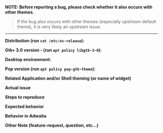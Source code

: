 <!--

If this is a bug, please use the template below. If this is a question or general discussion topic, please start a conversation in our chat https://chat.pop-os.org/ or post on our subreddit https://reddit.com/r/pop_os - as those are the proper forums for that type of discussion.

-->

**NOTE: Before reporting a bug, please check whether it also occurs with other themes.**
> If the bug also occurs with other themes (especially upstream default theme),
it is very likely an upstream issue.

- - - - - - - - - - - - - - - - - - - - - - - - - - - - - - - - - - - - - - - - - - - - -
**Distribution (run `cat /etc/os-release`):**



**Gtk+ 3.0 version - (run ```apt policy libgtk-3-0```):**



**Desktop environment:**



**Pop version (run ```apt policy pop-gtk-theme```):**



**Related Application and/or Shell theming (or name of widget)**



**Actual issue**



**Steps to reproduce**



**Expected behavior**



**Behavior in Adwaita**



**Other Note (feature-request, question, etc...)**


